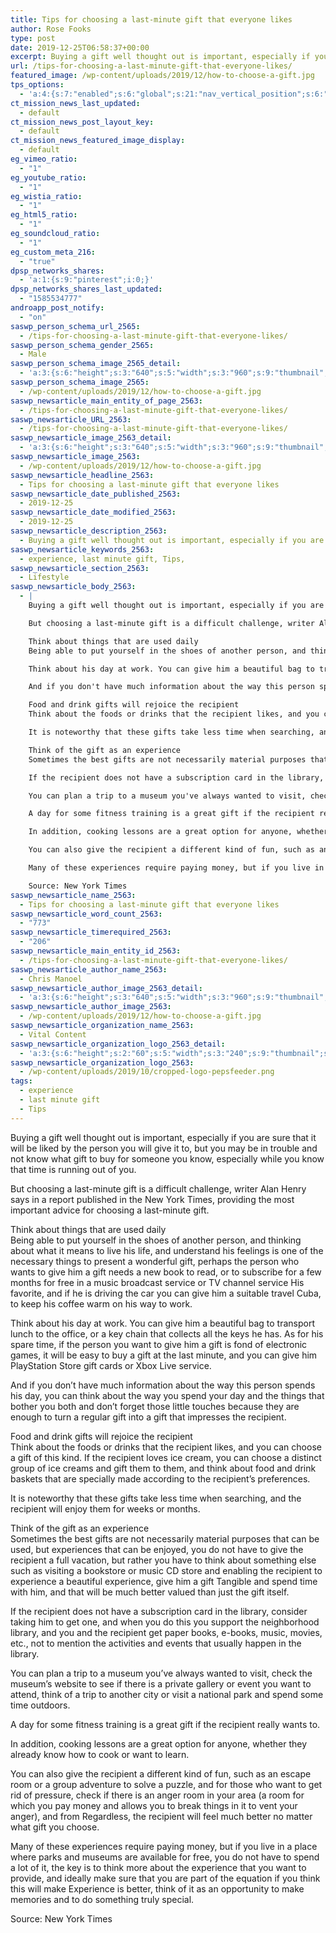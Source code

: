 ```yaml
---
title: Tips for choosing a last-minute gift that everyone likes
author: Rose Fooks
type: post
date: 2019-12-25T06:58:37+00:00
excerpt: Buying a gift well thought out is important, especially if you are sure that it will be liked by the person you will give it to, but you may be in trouble and not know what gift to buy for someone you know
url: /tips-for-choosing-a-last-minute-gift-that-everyone-likes/
featured_image: /wp-content/uploads/2019/12/how-to-choose-a-gift.jpg
tps_options:
  - 'a:4:{s:7:"enabled";s:6:"global";s:21:"nav_vertical_position";s:6:"global";s:23:"nav_hide_on_first_slide";b:0;s:23:"slide_loading_mechanism";s:6:"global";}'
ct_mission_news_last_updated:
  - default
ct_mission_news_post_layout_key:
  - default
ct_mission_news_featured_image_display:
  - default
eg_vimeo_ratio:
  - "1"
eg_youtube_ratio:
  - "1"
eg_wistia_ratio:
  - "1"
eg_html5_ratio:
  - "1"
eg_soundcloud_ratio:
  - "1"
eg_custom_meta_216:
  - "true"
dpsp_networks_shares:
  - 'a:1:{s:9:"pinterest";i:0;}'
dpsp_networks_shares_last_updated:
  - "1585534777"
androapp_post_notify:
  - "on"
saswp_person_schema_url_2565:
  - /tips-for-choosing-a-last-minute-gift-that-everyone-likes/
saswp_person_schema_gender_2565:
  - Male
saswp_person_schema_image_2565_detail:
  - 'a:3:{s:6:"height";s:3:"640";s:5:"width";s:3:"960";s:9:"thumbnail";s:79:"/wp-content/uploads/2019/12/how-to-choose-a-gift.jpg";}'
saswp_person_schema_image_2565:
  - /wp-content/uploads/2019/12/how-to-choose-a-gift.jpg
saswp_newsarticle_main_entity_of_page_2563:
  - /tips-for-choosing-a-last-minute-gift-that-everyone-likes/
saswp_newsarticle_URL_2563:
  - /tips-for-choosing-a-last-minute-gift-that-everyone-likes/
saswp_newsarticle_image_2563_detail:
  - 'a:3:{s:6:"height";s:3:"640";s:5:"width";s:3:"960";s:9:"thumbnail";s:79:"/wp-content/uploads/2019/12/how-to-choose-a-gift.jpg";}'
saswp_newsarticle_image_2563:
  - /wp-content/uploads/2019/12/how-to-choose-a-gift.jpg
saswp_newsarticle_headline_2563:
  - Tips for choosing a last-minute gift that everyone likes
saswp_newsarticle_date_published_2563:
  - 2019-12-25
saswp_newsarticle_date_modified_2563:
  - 2019-12-25
saswp_newsarticle_description_2563:
  - Buying a gift well thought out is important, especially if you are sure that it will be liked by the person you will give it to, but you may be in trouble and not know what gift to buy for someone you know
saswp_newsarticle_keywords_2563:
  - experience, last minute gift, Tips,
saswp_newsarticle_section_2563:
  - Lifestyle
saswp_newsarticle_body_2563:
  - |
    Buying a gift well thought out is important, especially if you are sure that it will be liked by the person you will give it to, but you may be in trouble and not know what gift to buy for someone you know, especially while you know that time is running out of you.

    But choosing a last-minute gift is a difficult challenge, writer Alan Henry says in a report published in the New York Times, providing the most important advice for choosing a last-minute gift.

    Think about things that are used daily
    Being able to put yourself in the shoes of another person, and thinking about what it means to live his life, and understand his feelings is one of the necessary things to present a wonderful gift, perhaps the person who wants to give him a gift needs a new book to read, or to subscribe for a few months for free in a music broadcast service or TV channel service His favorite, and if he is driving the car you can give him a suitable travel Cuba, to keep his coffee warm on his way to work.

    Think about his day at work. You can give him a beautiful bag to transport lunch to the office, or a key chain that collects all the keys he has. As for his spare time, if the person you want to give him a gift is fond of electronic games, it will be easy to buy a gift at the last minute, and you can give him PlayStation Store gift cards or Xbox Live service.

    And if you don't have much information about the way this person spends his day, you can think about the way you spend your day and the things that bother you both and don't forget those little touches because they are enough to turn a regular gift into a gift that impresses the recipient.

    Food and drink gifts will rejoice the recipient
    Think about the foods or drinks that the recipient likes, and you can choose a gift of this kind. If the recipient loves ice cream, you can choose a distinct group of ice creams and gift them to them, and think about food and drink baskets that are specially made according to the recipient’s preferences.

    It is noteworthy that these gifts take less time when searching, and the recipient will enjoy them for weeks or months.

    Think of the gift as an experience
    Sometimes the best gifts are not necessarily material purposes that can be used, but experiences that can be enjoyed, you do not have to give the recipient a full vacation, but rather you have to think about something else such as visiting a bookstore or music CD store and enabling the recipient to experience a beautiful experience, give him a gift Tangible and spend time with him, and that will be much better valued than just the gift itself.

    If the recipient does not have a subscription card in the library, consider taking him to get one, and when you do this you support the neighborhood library, and you and the recipient get paper books, e-books, music, movies, etc., not to mention the activities and events that usually happen in the library.

    You can plan a trip to a museum you've always wanted to visit, check the museum's website to see if there is a private gallery or event you want to attend, think of a trip to another city or visit a national park and spend some time outdoors.

    A day for some fitness training is a great gift if the recipient really wants to.

    In addition, cooking lessons are a great option for anyone, whether they already know how to cook or want to learn.

    You can also give the recipient a different kind of fun, such as an escape room or a group adventure to solve a puzzle, and for those who want to get rid of pressure, check if there is an anger room in your area (a room for which you pay money and allows you to break things in it to vent your anger), and from Regardless, the recipient will feel much better no matter what gift you choose.

    Many of these experiences require paying money, but if you live in a place where parks and museums are available for free, you do not have to spend a lot of it, the key is to think more about the experience that you want to provide, and ideally make sure that you are part of the equation if you think this will make Experience is better, think of it as an opportunity to make memories and to do something truly special.

    Source: New York Times
saswp_newsarticle_name_2563:
  - Tips for choosing a last-minute gift that everyone likes
saswp_newsarticle_word_count_2563:
  - "773"
saswp_newsarticle_timerequired_2563:
  - "206"
saswp_newsarticle_main_entity_id_2563:
  - /tips-for-choosing-a-last-minute-gift-that-everyone-likes/
saswp_newsarticle_author_name_2563:
  - Chris Manoel
saswp_newsarticle_author_image_2563_detail:
  - 'a:3:{s:6:"height";s:3:"640";s:5:"width";s:3:"960";s:9:"thumbnail";s:79:"/wp-content/uploads/2019/12/how-to-choose-a-gift.jpg";}'
saswp_newsarticle_author_image_2563:
  - /wp-content/uploads/2019/12/how-to-choose-a-gift.jpg
saswp_newsarticle_organization_name_2563:
  - Vital Content
saswp_newsarticle_organization_logo_2563_detail:
  - 'a:3:{s:6:"height";s:2:"60";s:5:"width";s:3:"240";s:9:"thumbnail";s:82:"/wp-content/uploads/2019/10/cropped-logo-pepsfeeder.png";}'
saswp_newsarticle_organization_logo_2563:
  - /wp-content/uploads/2019/10/cropped-logo-pepsfeeder.png
tags:
  - experience
  - last minute gift
  - Tips
---
```


Buying a gift well thought out is important, especially if you are sure that it will be liked by the person you will give it to, but you may be in trouble and not know what gift to buy for someone you know, especially while you know that time is running out of you.

But choosing a last-minute gift is a difficult challenge, writer Alan Henry says in a report published in the New York Times, providing the most important advice for choosing a last-minute gift.

Think about things that are used daily  
Being able to put yourself in the shoes of another person, and thinking about what it means to live his life, and understand his feelings is one of the necessary things to present a wonderful gift, perhaps the person who wants to give him a gift needs a new book to read, or to subscribe for a few months for free in a music broadcast service or TV channel service His favorite, and if he is driving the car you can give him a suitable travel Cuba, to keep his coffee warm on his way to work.

Think about his day at work. You can give him a beautiful bag to transport lunch to the office, or a key chain that collects all the keys he has. As for his spare time, if the person you want to give him a gift is fond of electronic games, it will be easy to buy a gift at the last minute, and you can give him PlayStation Store gift cards or Xbox Live service.

And if you don&#8217;t have much information about the way this person spends his day, you can think about the way you spend your day and the things that bother you both and don&#8217;t forget those little touches because they are enough to turn a regular gift into a gift that impresses the recipient.

Food and drink gifts will rejoice the recipient  
Think about the foods or drinks that the recipient likes, and you can choose a gift of this kind. If the recipient loves ice cream, you can choose a distinct group of ice creams and gift them to them, and think about food and drink baskets that are specially made according to the recipient’s preferences.

It is noteworthy that these gifts take less time when searching, and the recipient will enjoy them for weeks or months.

Think of the gift as an experience  
Sometimes the best gifts are not necessarily material purposes that can be used, but experiences that can be enjoyed, you do not have to give the recipient a full vacation, but rather you have to think about something else such as visiting a bookstore or music CD store and enabling the recipient to experience a beautiful experience, give him a gift Tangible and spend time with him, and that will be much better valued than just the gift itself.

If the recipient does not have a subscription card in the library, consider taking him to get one, and when you do this you support the neighborhood library, and you and the recipient get paper books, e-books, music, movies, etc., not to mention the activities and events that usually happen in the library.

You can plan a trip to a museum you&#8217;ve always wanted to visit, check the museum&#8217;s website to see if there is a private gallery or event you want to attend, think of a trip to another city or visit a national park and spend some time outdoors.

A day for some fitness training is a great gift if the recipient really wants to.

In addition, cooking lessons are a great option for anyone, whether they already know how to cook or want to learn.

You can also give the recipient a different kind of fun, such as an escape room or a group adventure to solve a puzzle, and for those who want to get rid of pressure, check if there is an anger room in your area (a room for which you pay money and allows you to break things in it to vent your anger), and from Regardless, the recipient will feel much better no matter what gift you choose.

Many of these experiences require paying money, but if you live in a place where parks and museums are available for free, you do not have to spend a lot of it, the key is to think more about the experience that you want to provide, and ideally make sure that you are part of the equation if you think this will make Experience is better, think of it as an opportunity to make memories and to do something truly special.

Source: New York Times
